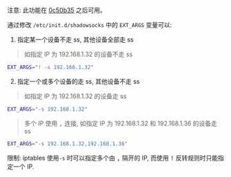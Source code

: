 注意: 此功能在 [0c50b35][1] 之后可用。

通过修改 `/etc/init.d/shadowsocks` 中的 `EXT_ARGS` 变量可以:

  1. 指定某一个设备不走 ss, 其他设备全部走 ss  

   >如指定 IP 为 192.168.1.32 的设备不走 ss
   ```sh
   EXT_ARGS="! -s 192.168.1.32"
   ```

  2. 指定一个或多个设备的走 ss, 其他设备不走 ss 

   >如指定 IP 为 192.168.1.32 的设备走 ss
   ```sh
   EXT_ARGS="-s 192.168.1.32"
   ```

   >多个 IP 使用 <kbd>,</kbd> 连接, 如指定 IP 为 192.168.1.32 和 192.168.1.36 的设备走 ss
   ```sh
   EXT_ARGS="-s 192.168.1.32,192.168.1.36"
   ```

限制: iptables 使用`-s` 时可以指定多个由 <kbd>,</kbd> 隔开的 IP, 而使用 <kbd>!</kbd> 反转规则时只能指定一个 IP.

 [1]: https://github.com/aa65535/openwrt-shadowsocks/commit/0c50b35
